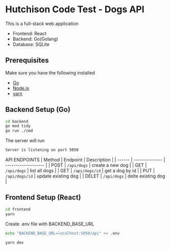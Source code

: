 # Hutchison Code Test - Dogs API

This is a full-stack web application 
- Frontend: React
- Backend: Go(Golang)
- Database: SQLite

## Prerequisites
Make sure you have the following installed
- [Go](https://go.dev/dl/)
- [Node.js](https://nodejs.org/)
- [yarn](https://yarnpkg.com/)



## Backend Setup (Go)
```bash
cd backend
go mod tidy
go run ./cmd
```

The server will run 
```bash
Server is listening on port 5050
```
API ENDPOINTS
| Method | Endpoint       | Description         |
| ------ | -------------- | ------------------- |
| POST   | `/api/dogs`    | create a new dog    |
| GET    | `/api/dogs`    | list all dogs       |
| GET    | `/api/dogs/id` | get a dog by id     |
| PUT    | `/api/dogs/id` | update existing dog |
| DELET  | `/api/dogs`    | delte existing dog  |



## Frontend Setup (React)

```bash 
cd frontend
yarn
```


Create .env file with BACKEND_BASE_URL

```bash
echo "BACKEND_BASE_URL=localhost:5050/api" >> .env
```

```bash
yarn dev
```